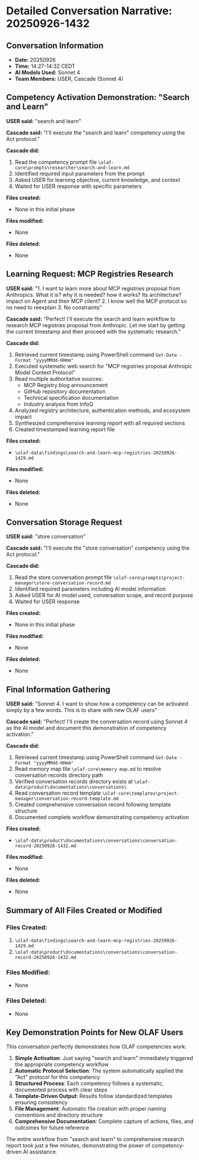 # Detailed Conversation Narrative: 20250926-1432

## Conversation Information
- **Date:** 20250926
- **Time:** 14:27-14:32 CEDT
- **AI Models Used:** Sonnet 4
- **Team Members:** USER, Cascade (Sonnet 4)

## Competency Activation Demonstration: "Search and Learn"

**USER said:** "search and learn"

**Cascade said:** "I'll execute the "search and learn" competency using the Act protocol."

**Cascade did:**
1. Read the competency prompt file `\olaf-core\prompts\researcher\search-and-learn.md`
2. Identified required input parameters from the prompt
3. Asked USER for learning objective, current knowledge, and context
4. Waited for USER response with specific parameters

**Files created:**
- None in this initial phase

**Files modified:**
- None

**Files deleted:**
- None

## Learning Request: MCP Registries Research

**USER said:** "1. I want to learn more about MCP registries proposal from Anthropics. What it is? why it is needed? how it works? Its architecture? impact on Agent and their MCP client? 2. I know well the MCP protocol so no need to reexplain 3. No constraints"

**Cascade said:** "Perfect! I'll execute the search and learn workflow to research MCP registries proposal from Anthropic. Let me start by getting the current timestamp and then proceed with the systematic research."

**Cascade did:**
1. Retrieved current timestamp using PowerShell command `Get-Date -Format "yyyyMMdd-HHmm"`
2. Executed systematic web search for "MCP registries proposal Anthropic Model Context Protocol"
3. Read multiple authoritative sources:
   - MCP Registry blog announcement
   - GitHub repository documentation
   - Technical specification documentation
   - Industry analysis from InfoQ
4. Analyzed registry architecture, authentication methods, and ecosystem impact
5. Synthesized comprehensive learning report with all required sections
6. Created timestamped learning report file

**Files created:**
- `\olaf-data\findings\search-and-learn-mcp-registries-20250926-1429.md`

**Files modified:**
- None

**Files deleted:**
- None

## Conversation Storage Request

**USER said:** "store conversation"

**Cascade said:** "I'll execute the "store conversation" competency using the Act protocol."

**Cascade did:**
1. Read the store conversation prompt file `\olaf-core\prompts\project-manager\store-conversation-record.md`
2. Identified required parameters including AI model information
3. Asked USER for AI model used, conversation scope, and record purpose
4. Waited for USER response

**Files created:**
- None in this initial phase

**Files modified:**
- None

**Files deleted:**
- None

## Final Information Gathering

**USER said:** "Sonnet 4. I want to show how a competency can be activated simply by a few words. This is to share with new OLAF users"

**Cascade said:** "Perfect! I'll create the conversation record using Sonnet 4 as the AI model and document this demonstration of competency activation."

**Cascade did:**
1. Retrieved current timestamp using PowerShell command `Get-Date -Format "yyyyMMdd-HHmm"`
2. Read memory map file `\olaf-core\memory-map.md` to resolve conversation records directory path
3. Verified conversation records directory exists at `\olaf-data\product\documentations\conversations\`
4. Read conversation record template `\olaf-core\templates\project-manager\conversation-record-template.md`
5. Created comprehensive conversation record following template structure
6. Documented complete workflow demonstrating competency activation

**Files created:**
- `\olaf-data\product\documentations\conversations\conversation-record-20250926-1432.md`

**Files modified:**
- None

**Files deleted:**
- None

## Summary of All Files Created or Modified

### Files Created:
1. `\olaf-data\findings\search-and-learn-mcp-registries-20250926-1429.md`
2. `\olaf-data\product\documentations\conversations\conversation-record-20250926-1432.md`

### Files Modified:
- None

### Files Deleted:
- None

## Key Demonstration Points for New OLAF Users

This conversation perfectly demonstrates how OLAF competencies work:

1. **Simple Activation**: Just saying "search and learn" immediately triggered the appropriate competency workflow
2. **Automatic Protocol Selection**: The system automatically applied the "Act" protocol for this competency
3. **Structured Process**: Each competency follows a systematic, documented process with clear steps
4. **Template-Driven Output**: Results follow standardized templates ensuring consistency
5. **File Management**: Automatic file creation with proper naming conventions and directory structure
6. **Comprehensive Documentation**: Complete capture of actions, files, and outcomes for future reference

The entire workflow from "search and learn" to comprehensive research report took just a few minutes, demonstrating the power of competency-driven AI assistance.
